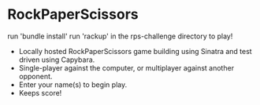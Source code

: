 # RockPaperScissors 

run 'bundle install' 
run 'rackup' in the rps-challenge directory to play!

- Locally hosted RockPaperScissors game building using Sinatra and test driven using Capybara.
- Single-player against the computer, or multiplayer against another opponent. 
- Enter your name(s) to begin play.
- Keeps score!